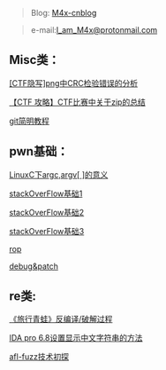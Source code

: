 > Blog: [M4x-cnblog](http://www.cnblogs.com/WangAoBo/)

> e-mail:I_am_M4x@protonmail.com

## Misc类：

[\[CTF隐写\]png中CRC检验错误的分析](http://www.cnblogs.com/WangAoBo/p/7108278.html)

[【CTF 攻略】CTF比赛中关于zip的总结](http://www.cnblogs.com/WangAoBo/p/6944477.html)

[git简明教程](https://github.com/M4xW4n9/my_repo/blob/master/learngit/git%E7%AE%80%E6%98%8E%E6%95%99%E7%A8%8B(%E2%85%A0).md)

## pwn基础：

[LinuxC下argc,argv\[ \]的意义](http://www.cnblogs.com/WangAoBo/p/6366600.html)

[stackOverFlow基础1](https://github.com/M4xW4n9/my_repo/tree/master/programSec/lab2)

[stackOverFlow基础2](https://github.com/M4xW4n9/my_repo/tree/master/islab/stackOverflow)

[stackOverFlow基础3](https://github.com/M4xW4n9/malwareAnalysis/blob/master/bof/Buffer%20Overflow.md)

[rop](https://github.com/M4xW4n9/my_repo/tree/master/islab/rop)

[debug&patch](https://github.com/M4xW4n9/my_repo/tree/master/islab/debug%26patch)


## re类:
[《旅行青蛙》反编译/破解过程](http://www.cnblogs.com/WangAoBo/p/8419155.html)

[IDA pro 6.8设置显示中文字符串的方法](http://www.cnblogs.com/WangAoBo/p/7636335.html)

[afl-fuzz技术初探](http://www.cnblogs.com/WangAoBo/p/8280352.html)
